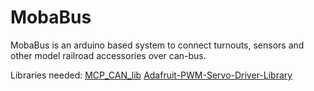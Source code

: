 # MobaBus
MobaBus is an arduino based system to connect turnouts, sensors and other model railroad accessories over can-bus.

Libraries needed:
<a href="https://github.com/coryjfowler/MCP_CAN_lib">MCP_CAN_lib</a>
<a href="https://github.com/adafruit/Adafruit-PWM-Servo-Driver-Library">Adafruit-PWM-Servo-Driver-Library</a>
